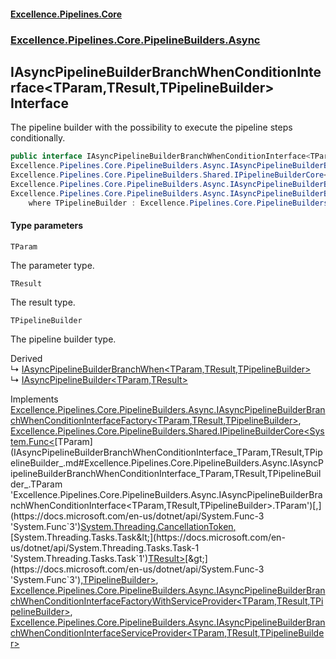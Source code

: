 #### [Excellence.Pipelines.Core](Excellence.Pipelines.md 'Excellence.Pipelines')
### [Excellence.Pipelines.Core.PipelineBuilders.Async](Excellence.Pipelines.md#Excellence.Pipelines.Core.PipelineBuilders.Async 'Excellence.Pipelines.Core.PipelineBuilders.Async')

## IAsyncPipelineBuilderBranchWhenConditionInterface<TParam,TResult,TPipelineBuilder> Interface

The pipeline builder with the possibility to execute the pipeline steps conditionally.

```csharp
public interface IAsyncPipelineBuilderBranchWhenConditionInterface<TParam,TResult,TPipelineBuilder> :
Excellence.Pipelines.Core.PipelineBuilders.Async.IAsyncPipelineBuilderBranchWhenConditionInterfaceFactory<TParam, TResult, TPipelineBuilder>,
Excellence.Pipelines.Core.PipelineBuilders.Shared.IPipelineBuilderCore<System.Func<TParam, System.Threading.CancellationToken, System.Threading.Tasks.Task<TResult>>, TPipelineBuilder>,
Excellence.Pipelines.Core.PipelineBuilders.Async.IAsyncPipelineBuilderBranchWhenConditionInterfaceFactoryWithServiceProvider<TParam, TResult, TPipelineBuilder>,
Excellence.Pipelines.Core.PipelineBuilders.Async.IAsyncPipelineBuilderBranchWhenConditionInterfaceServiceProvider<TParam, TResult, TPipelineBuilder>
    where TPipelineBuilder : Excellence.Pipelines.Core.PipelineBuilders.Async.IAsyncPipelineBuilderBranchWhenConditionInterface<TParam, TResult, TPipelineBuilder>
```
#### Type parameters

<a name='Excellence.Pipelines.Core.PipelineBuilders.Async.IAsyncPipelineBuilderBranchWhenConditionInterface_TParam,TResult,TPipelineBuilder_.TParam'></a>

`TParam`

The parameter type.

<a name='Excellence.Pipelines.Core.PipelineBuilders.Async.IAsyncPipelineBuilderBranchWhenConditionInterface_TParam,TResult,TPipelineBuilder_.TResult'></a>

`TResult`

The result type.

<a name='Excellence.Pipelines.Core.PipelineBuilders.Async.IAsyncPipelineBuilderBranchWhenConditionInterface_TParam,TResult,TPipelineBuilder_.TPipelineBuilder'></a>

`TPipelineBuilder`

The pipeline builder type.

Derived  
&#8627; [IAsyncPipelineBuilderBranchWhen&lt;TParam,TResult,TPipelineBuilder&gt;](IAsyncPipelineBuilderBranchWhen_TParam,TResult,TPipelineBuilder_.md 'Excellence.Pipelines.Core.PipelineBuilders.Async.IAsyncPipelineBuilderBranchWhen<TParam,TResult,TPipelineBuilder>')  
&#8627; [IAsyncPipelineBuilder&lt;TParam,TResult&gt;](IAsyncPipelineBuilder_TParam,TResult_.md 'Excellence.Pipelines.Core.PipelineBuilders.IAsyncPipelineBuilder<TParam,TResult>')

Implements [Excellence.Pipelines.Core.PipelineBuilders.Async.IAsyncPipelineBuilderBranchWhenConditionInterfaceFactory&lt;](IAsyncPipelineBuilderBranchWhenConditionInterfaceFactory_TParam,TResult,TPipelineBuilder_.md 'Excellence.Pipelines.Core.PipelineBuilders.Async.IAsyncPipelineBuilderBranchWhenConditionInterfaceFactory<TParam,TResult,TPipelineBuilder>')[TParam](IAsyncPipelineBuilderBranchWhenConditionInterface_TParam,TResult,TPipelineBuilder_.md#Excellence.Pipelines.Core.PipelineBuilders.Async.IAsyncPipelineBuilderBranchWhenConditionInterface_TParam,TResult,TPipelineBuilder_.TParam 'Excellence.Pipelines.Core.PipelineBuilders.Async.IAsyncPipelineBuilderBranchWhenConditionInterface<TParam,TResult,TPipelineBuilder>.TParam')[,](IAsyncPipelineBuilderBranchWhenConditionInterfaceFactory_TParam,TResult,TPipelineBuilder_.md 'Excellence.Pipelines.Core.PipelineBuilders.Async.IAsyncPipelineBuilderBranchWhenConditionInterfaceFactory<TParam,TResult,TPipelineBuilder>')[TResult](IAsyncPipelineBuilderBranchWhenConditionInterface_TParam,TResult,TPipelineBuilder_.md#Excellence.Pipelines.Core.PipelineBuilders.Async.IAsyncPipelineBuilderBranchWhenConditionInterface_TParam,TResult,TPipelineBuilder_.TResult 'Excellence.Pipelines.Core.PipelineBuilders.Async.IAsyncPipelineBuilderBranchWhenConditionInterface<TParam,TResult,TPipelineBuilder>.TResult')[,](IAsyncPipelineBuilderBranchWhenConditionInterfaceFactory_TParam,TResult,TPipelineBuilder_.md 'Excellence.Pipelines.Core.PipelineBuilders.Async.IAsyncPipelineBuilderBranchWhenConditionInterfaceFactory<TParam,TResult,TPipelineBuilder>')[TPipelineBuilder](IAsyncPipelineBuilderBranchWhenConditionInterface_TParam,TResult,TPipelineBuilder_.md#Excellence.Pipelines.Core.PipelineBuilders.Async.IAsyncPipelineBuilderBranchWhenConditionInterface_TParam,TResult,TPipelineBuilder_.TPipelineBuilder 'Excellence.Pipelines.Core.PipelineBuilders.Async.IAsyncPipelineBuilderBranchWhenConditionInterface<TParam,TResult,TPipelineBuilder>.TPipelineBuilder')[&gt;](IAsyncPipelineBuilderBranchWhenConditionInterfaceFactory_TParam,TResult,TPipelineBuilder_.md 'Excellence.Pipelines.Core.PipelineBuilders.Async.IAsyncPipelineBuilderBranchWhenConditionInterfaceFactory<TParam,TResult,TPipelineBuilder>'), [Excellence.Pipelines.Core.PipelineBuilders.Shared.IPipelineBuilderCore&lt;](IPipelineBuilderCore_TPipelineDelegate,TPipelineBuilder_.md 'Excellence.Pipelines.Core.PipelineBuilders.Shared.IPipelineBuilderCore<TPipelineDelegate,TPipelineBuilder>')[System.Func&lt;](https://docs.microsoft.com/en-us/dotnet/api/System.Func-3 'System.Func`3')[TParam](IAsyncPipelineBuilderBranchWhenConditionInterface_TParam,TResult,TPipelineBuilder_.md#Excellence.Pipelines.Core.PipelineBuilders.Async.IAsyncPipelineBuilderBranchWhenConditionInterface_TParam,TResult,TPipelineBuilder_.TParam 'Excellence.Pipelines.Core.PipelineBuilders.Async.IAsyncPipelineBuilderBranchWhenConditionInterface<TParam,TResult,TPipelineBuilder>.TParam')[,](https://docs.microsoft.com/en-us/dotnet/api/System.Func-3 'System.Func`3')[System.Threading.CancellationToken](https://docs.microsoft.com/en-us/dotnet/api/System.Threading.CancellationToken 'System.Threading.CancellationToken')[,](https://docs.microsoft.com/en-us/dotnet/api/System.Func-3 'System.Func`3')[System.Threading.Tasks.Task&lt;](https://docs.microsoft.com/en-us/dotnet/api/System.Threading.Tasks.Task-1 'System.Threading.Tasks.Task`1')[TResult](IAsyncPipelineBuilderBranchWhenConditionInterface_TParam,TResult,TPipelineBuilder_.md#Excellence.Pipelines.Core.PipelineBuilders.Async.IAsyncPipelineBuilderBranchWhenConditionInterface_TParam,TResult,TPipelineBuilder_.TResult 'Excellence.Pipelines.Core.PipelineBuilders.Async.IAsyncPipelineBuilderBranchWhenConditionInterface<TParam,TResult,TPipelineBuilder>.TResult')[&gt;](https://docs.microsoft.com/en-us/dotnet/api/System.Threading.Tasks.Task-1 'System.Threading.Tasks.Task`1')[&gt;](https://docs.microsoft.com/en-us/dotnet/api/System.Func-3 'System.Func`3')[,](IPipelineBuilderCore_TPipelineDelegate,TPipelineBuilder_.md 'Excellence.Pipelines.Core.PipelineBuilders.Shared.IPipelineBuilderCore<TPipelineDelegate,TPipelineBuilder>')[TPipelineBuilder](IAsyncPipelineBuilderBranchWhenConditionInterface_TParam,TResult,TPipelineBuilder_.md#Excellence.Pipelines.Core.PipelineBuilders.Async.IAsyncPipelineBuilderBranchWhenConditionInterface_TParam,TResult,TPipelineBuilder_.TPipelineBuilder 'Excellence.Pipelines.Core.PipelineBuilders.Async.IAsyncPipelineBuilderBranchWhenConditionInterface<TParam,TResult,TPipelineBuilder>.TPipelineBuilder')[&gt;](IPipelineBuilderCore_TPipelineDelegate,TPipelineBuilder_.md 'Excellence.Pipelines.Core.PipelineBuilders.Shared.IPipelineBuilderCore<TPipelineDelegate,TPipelineBuilder>'), [Excellence.Pipelines.Core.PipelineBuilders.Async.IAsyncPipelineBuilderBranchWhenConditionInterfaceFactoryWithServiceProvider&lt;](IAsyncPipelineBuilderBranchWhenConditionInterfaceFactoryWithServiceProvider_TParam,TResult,TPipelineBuilder_.md 'Excellence.Pipelines.Core.PipelineBuilders.Async.IAsyncPipelineBuilderBranchWhenConditionInterfaceFactoryWithServiceProvider<TParam,TResult,TPipelineBuilder>')[TParam](IAsyncPipelineBuilderBranchWhenConditionInterface_TParam,TResult,TPipelineBuilder_.md#Excellence.Pipelines.Core.PipelineBuilders.Async.IAsyncPipelineBuilderBranchWhenConditionInterface_TParam,TResult,TPipelineBuilder_.TParam 'Excellence.Pipelines.Core.PipelineBuilders.Async.IAsyncPipelineBuilderBranchWhenConditionInterface<TParam,TResult,TPipelineBuilder>.TParam')[,](IAsyncPipelineBuilderBranchWhenConditionInterfaceFactoryWithServiceProvider_TParam,TResult,TPipelineBuilder_.md 'Excellence.Pipelines.Core.PipelineBuilders.Async.IAsyncPipelineBuilderBranchWhenConditionInterfaceFactoryWithServiceProvider<TParam,TResult,TPipelineBuilder>')[TResult](IAsyncPipelineBuilderBranchWhenConditionInterface_TParam,TResult,TPipelineBuilder_.md#Excellence.Pipelines.Core.PipelineBuilders.Async.IAsyncPipelineBuilderBranchWhenConditionInterface_TParam,TResult,TPipelineBuilder_.TResult 'Excellence.Pipelines.Core.PipelineBuilders.Async.IAsyncPipelineBuilderBranchWhenConditionInterface<TParam,TResult,TPipelineBuilder>.TResult')[,](IAsyncPipelineBuilderBranchWhenConditionInterfaceFactoryWithServiceProvider_TParam,TResult,TPipelineBuilder_.md 'Excellence.Pipelines.Core.PipelineBuilders.Async.IAsyncPipelineBuilderBranchWhenConditionInterfaceFactoryWithServiceProvider<TParam,TResult,TPipelineBuilder>')[TPipelineBuilder](IAsyncPipelineBuilderBranchWhenConditionInterface_TParam,TResult,TPipelineBuilder_.md#Excellence.Pipelines.Core.PipelineBuilders.Async.IAsyncPipelineBuilderBranchWhenConditionInterface_TParam,TResult,TPipelineBuilder_.TPipelineBuilder 'Excellence.Pipelines.Core.PipelineBuilders.Async.IAsyncPipelineBuilderBranchWhenConditionInterface<TParam,TResult,TPipelineBuilder>.TPipelineBuilder')[&gt;](IAsyncPipelineBuilderBranchWhenConditionInterfaceFactoryWithServiceProvider_TParam,TResult,TPipelineBuilder_.md 'Excellence.Pipelines.Core.PipelineBuilders.Async.IAsyncPipelineBuilderBranchWhenConditionInterfaceFactoryWithServiceProvider<TParam,TResult,TPipelineBuilder>'), [Excellence.Pipelines.Core.PipelineBuilders.Async.IAsyncPipelineBuilderBranchWhenConditionInterfaceServiceProvider&lt;](IAsyncPipelineBuilderBranchWhenConditionInterfaceServiceProvider_TParam,TResult,TPipelineBuilder_.md 'Excellence.Pipelines.Core.PipelineBuilders.Async.IAsyncPipelineBuilderBranchWhenConditionInterfaceServiceProvider<TParam,TResult,TPipelineBuilder>')[TParam](IAsyncPipelineBuilderBranchWhenConditionInterface_TParam,TResult,TPipelineBuilder_.md#Excellence.Pipelines.Core.PipelineBuilders.Async.IAsyncPipelineBuilderBranchWhenConditionInterface_TParam,TResult,TPipelineBuilder_.TParam 'Excellence.Pipelines.Core.PipelineBuilders.Async.IAsyncPipelineBuilderBranchWhenConditionInterface<TParam,TResult,TPipelineBuilder>.TParam')[,](IAsyncPipelineBuilderBranchWhenConditionInterfaceServiceProvider_TParam,TResult,TPipelineBuilder_.md 'Excellence.Pipelines.Core.PipelineBuilders.Async.IAsyncPipelineBuilderBranchWhenConditionInterfaceServiceProvider<TParam,TResult,TPipelineBuilder>')[TResult](IAsyncPipelineBuilderBranchWhenConditionInterface_TParam,TResult,TPipelineBuilder_.md#Excellence.Pipelines.Core.PipelineBuilders.Async.IAsyncPipelineBuilderBranchWhenConditionInterface_TParam,TResult,TPipelineBuilder_.TResult 'Excellence.Pipelines.Core.PipelineBuilders.Async.IAsyncPipelineBuilderBranchWhenConditionInterface<TParam,TResult,TPipelineBuilder>.TResult')[,](IAsyncPipelineBuilderBranchWhenConditionInterfaceServiceProvider_TParam,TResult,TPipelineBuilder_.md 'Excellence.Pipelines.Core.PipelineBuilders.Async.IAsyncPipelineBuilderBranchWhenConditionInterfaceServiceProvider<TParam,TResult,TPipelineBuilder>')[TPipelineBuilder](IAsyncPipelineBuilderBranchWhenConditionInterface_TParam,TResult,TPipelineBuilder_.md#Excellence.Pipelines.Core.PipelineBuilders.Async.IAsyncPipelineBuilderBranchWhenConditionInterface_TParam,TResult,TPipelineBuilder_.TPipelineBuilder 'Excellence.Pipelines.Core.PipelineBuilders.Async.IAsyncPipelineBuilderBranchWhenConditionInterface<TParam,TResult,TPipelineBuilder>.TPipelineBuilder')[&gt;](IAsyncPipelineBuilderBranchWhenConditionInterfaceServiceProvider_TParam,TResult,TPipelineBuilder_.md 'Excellence.Pipelines.Core.PipelineBuilders.Async.IAsyncPipelineBuilderBranchWhenConditionInterfaceServiceProvider<TParam,TResult,TPipelineBuilder>')
